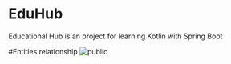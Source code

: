 # EduHub
Educational Hub is an project for learning Kotlin with Spring Boot

#Entities relationship
![public](https://github.com/ArSiu/eduHub/assets/33807305/4d895cf6-5605-4a06-8524-7a91f40bb5dc)
